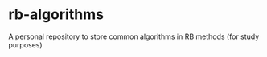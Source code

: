 # rb-algorithms
A personal repository to store common algorithms in RB methods (for study purposes)
